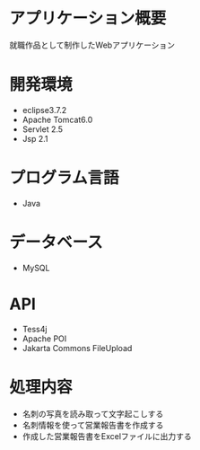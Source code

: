 # アプリケーション概要
就職作品として制作したWebアプリケーション

# 開発環境
- eclipse3.7.2
- Apache Tomcat6.0
- Servlet 2.5
- Jsp 2.1

# プログラム言語
- Java

# データベース
- MySQL

# API
- Tess4j
- Apache POI
- Jakarta Commons FileUpload

# 処理内容
- 名刺の写真を読み取って文字起こしする
- 名刺情報を使って営業報告書を作成する
- 作成した営業報告書をExcelファイルに出力する
